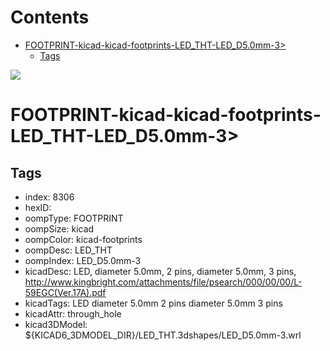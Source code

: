 



Contents
========

* [FOOTPRINT-kicad-kicad-footprints-LED_THT-LED_D5.0mm-3>](#footprint-kicad-kicad-footprints-led_tht-led_d50mm-3)
	* [Tags](#tags)
  
![][im]
# FOOTPRINT-kicad-kicad-footprints-LED_THT-LED_D5.0mm-3>

## Tags

- index: 8306
- hexID: 
- oompType: FOOTPRINT
- oompSize: kicad
- oompColor: kicad-footprints
- oompDesc: LED_THT
- oompIndex: LED_D5.0mm-3
- kicadDesc: LED, diameter 5.0mm, 2 pins, diameter 5.0mm, 3 pins, http://www.kingbright.com/attachments/file/psearch/000/00/00/L-59EGC(Ver.17A).pdf
- kicadTags: LED diameter 5.0mm 2 pins diameter 5.0mm 3 pins
- kicadAttr: through_hole
- kicad3DModel: ${KICAD6_3DMODEL_DIR}/LED_THT.3dshapes/LED_D5.0mm-3.wrl



[im]: image.png
